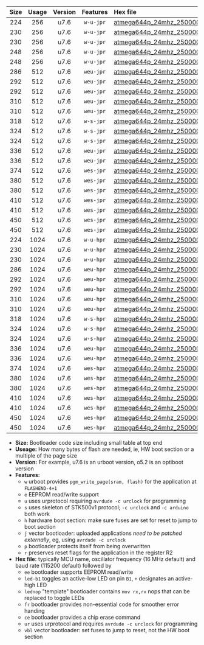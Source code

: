 |Size|Usage|Version|Features|Hex file|
|:-:|:-:|:-:|:-:|:--|
|224|256|u7.6|`w-u-jpr`|[atmega644p_24mhz_250000bps_ur_vbl.hex](https://raw.githubusercontent.com/stefanrueger/urboot/main/atmega644p_24mhz_250000bps_ur_vbl.hex)|
|230|256|u7.6|`w-u-jpr`|[atmega644p_24mhz_250000bps_led+b0_ur_vbl.hex](https://raw.githubusercontent.com/stefanrueger/urboot/main/atmega644p_24mhz_250000bps_led+b0_ur_vbl.hex)|
|230|256|u7.6|`w-u-jpr`|[atmega644p_24mhz_250000bps_lednop_ur_vbl.hex](https://raw.githubusercontent.com/stefanrueger/urboot/main/atmega644p_24mhz_250000bps_lednop_ur_vbl.hex)|
|248|256|u7.6|`w-u-jpr`|[atmega644p_24mhz_250000bps_led+b0_fr_ur_vbl.hex](https://raw.githubusercontent.com/stefanrueger/urboot/main/atmega644p_24mhz_250000bps_led+b0_fr_ur_vbl.hex)|
|248|256|u7.6|`w-u-jpr`|[atmega644p_24mhz_250000bps_lednop_fr_ur_vbl.hex](https://raw.githubusercontent.com/stefanrueger/urboot/main/atmega644p_24mhz_250000bps_lednop_fr_ur_vbl.hex)|
|286|512|u7.6|`weu-jpr`|[atmega644p_24mhz_250000bps_ee_ur_vbl.hex](https://raw.githubusercontent.com/stefanrueger/urboot/main/atmega644p_24mhz_250000bps_ee_ur_vbl.hex)|
|292|512|u7.6|`weu-jpr`|[atmega644p_24mhz_250000bps_ee_led+b0_ur_vbl.hex](https://raw.githubusercontent.com/stefanrueger/urboot/main/atmega644p_24mhz_250000bps_ee_led+b0_ur_vbl.hex)|
|292|512|u7.6|`weu-jpr`|[atmega644p_24mhz_250000bps_ee_lednop_ur_vbl.hex](https://raw.githubusercontent.com/stefanrueger/urboot/main/atmega644p_24mhz_250000bps_ee_lednop_ur_vbl.hex)|
|310|512|u7.6|`weu-jpr`|[atmega644p_24mhz_250000bps_ee_led+b0_fr_ur_vbl.hex](https://raw.githubusercontent.com/stefanrueger/urboot/main/atmega644p_24mhz_250000bps_ee_led+b0_fr_ur_vbl.hex)|
|310|512|u7.6|`weu-jpr`|[atmega644p_24mhz_250000bps_ee_lednop_fr_ur_vbl.hex](https://raw.githubusercontent.com/stefanrueger/urboot/main/atmega644p_24mhz_250000bps_ee_lednop_fr_ur_vbl.hex)|
|318|512|u7.6|`w-s-jpr`|[atmega644p_24mhz_250000bps_vbl.hex](https://raw.githubusercontent.com/stefanrueger/urboot/main/atmega644p_24mhz_250000bps_vbl.hex)|
|324|512|u7.6|`w-s-jpr`|[atmega644p_24mhz_250000bps_led+b0_vbl.hex](https://raw.githubusercontent.com/stefanrueger/urboot/main/atmega644p_24mhz_250000bps_led+b0_vbl.hex)|
|324|512|u7.6|`w-s-jpr`|[atmega644p_24mhz_250000bps_lednop_vbl.hex](https://raw.githubusercontent.com/stefanrueger/urboot/main/atmega644p_24mhz_250000bps_lednop_vbl.hex)|
|336|512|u7.6|`weu-jpr`|[atmega644p_24mhz_250000bps_ee_led+b0_fr_ce_ur_vbl.hex](https://raw.githubusercontent.com/stefanrueger/urboot/main/atmega644p_24mhz_250000bps_ee_led+b0_fr_ce_ur_vbl.hex)|
|336|512|u7.6|`weu-jpr`|[atmega644p_24mhz_250000bps_ee_lednop_fr_ce_ur_vbl.hex](https://raw.githubusercontent.com/stefanrueger/urboot/main/atmega644p_24mhz_250000bps_ee_lednop_fr_ce_ur_vbl.hex)|
|374|512|u7.6|`wes-jpr`|[atmega644p_24mhz_250000bps_ee_vbl.hex](https://raw.githubusercontent.com/stefanrueger/urboot/main/atmega644p_24mhz_250000bps_ee_vbl.hex)|
|380|512|u7.6|`wes-jpr`|[atmega644p_24mhz_250000bps_ee_led+b0_vbl.hex](https://raw.githubusercontent.com/stefanrueger/urboot/main/atmega644p_24mhz_250000bps_ee_led+b0_vbl.hex)|
|380|512|u7.6|`wes-jpr`|[atmega644p_24mhz_250000bps_ee_lednop_vbl.hex](https://raw.githubusercontent.com/stefanrueger/urboot/main/atmega644p_24mhz_250000bps_ee_lednop_vbl.hex)|
|410|512|u7.6|`wes-jpr`|[atmega644p_24mhz_250000bps_ee_led+b0_fr_vbl.hex](https://raw.githubusercontent.com/stefanrueger/urboot/main/atmega644p_24mhz_250000bps_ee_led+b0_fr_vbl.hex)|
|410|512|u7.6|`wes-jpr`|[atmega644p_24mhz_250000bps_ee_lednop_fr_vbl.hex](https://raw.githubusercontent.com/stefanrueger/urboot/main/atmega644p_24mhz_250000bps_ee_lednop_fr_vbl.hex)|
|450|512|u7.6|`wes-jpr`|[atmega644p_24mhz_250000bps_ee_led+b0_fr_ce_vbl.hex](https://raw.githubusercontent.com/stefanrueger/urboot/main/atmega644p_24mhz_250000bps_ee_led+b0_fr_ce_vbl.hex)|
|450|512|u7.6|`wes-jpr`|[atmega644p_24mhz_250000bps_ee_lednop_fr_ce_vbl.hex](https://raw.githubusercontent.com/stefanrueger/urboot/main/atmega644p_24mhz_250000bps_ee_lednop_fr_ce_vbl.hex)|
|224|1024|u7.6|`w-u-hpr`|[atmega644p_24mhz_250000bps_ur.hex](https://raw.githubusercontent.com/stefanrueger/urboot/main/atmega644p_24mhz_250000bps_ur.hex)|
|230|1024|u7.6|`w-u-hpr`|[atmega644p_24mhz_250000bps_led+b0_ur.hex](https://raw.githubusercontent.com/stefanrueger/urboot/main/atmega644p_24mhz_250000bps_led+b0_ur.hex)|
|230|1024|u7.6|`w-u-hpr`|[atmega644p_24mhz_250000bps_lednop_ur.hex](https://raw.githubusercontent.com/stefanrueger/urboot/main/atmega644p_24mhz_250000bps_lednop_ur.hex)|
|286|1024|u7.6|`weu-hpr`|[atmega644p_24mhz_250000bps_ee_ur.hex](https://raw.githubusercontent.com/stefanrueger/urboot/main/atmega644p_24mhz_250000bps_ee_ur.hex)|
|292|1024|u7.6|`weu-hpr`|[atmega644p_24mhz_250000bps_ee_led+b0_ur.hex](https://raw.githubusercontent.com/stefanrueger/urboot/main/atmega644p_24mhz_250000bps_ee_led+b0_ur.hex)|
|292|1024|u7.6|`weu-hpr`|[atmega644p_24mhz_250000bps_ee_lednop_ur.hex](https://raw.githubusercontent.com/stefanrueger/urboot/main/atmega644p_24mhz_250000bps_ee_lednop_ur.hex)|
|310|1024|u7.6|`weu-hpr`|[atmega644p_24mhz_250000bps_ee_led+b0_fr_ur.hex](https://raw.githubusercontent.com/stefanrueger/urboot/main/atmega644p_24mhz_250000bps_ee_led+b0_fr_ur.hex)|
|310|1024|u7.6|`weu-hpr`|[atmega644p_24mhz_250000bps_ee_lednop_fr_ur.hex](https://raw.githubusercontent.com/stefanrueger/urboot/main/atmega644p_24mhz_250000bps_ee_lednop_fr_ur.hex)|
|318|1024|u7.6|`w-s-hpr`|[atmega644p_24mhz_250000bps.hex](https://raw.githubusercontent.com/stefanrueger/urboot/main/atmega644p_24mhz_250000bps.hex)|
|324|1024|u7.6|`w-s-hpr`|[atmega644p_24mhz_250000bps_led+b0.hex](https://raw.githubusercontent.com/stefanrueger/urboot/main/atmega644p_24mhz_250000bps_led+b0.hex)|
|324|1024|u7.6|`w-s-hpr`|[atmega644p_24mhz_250000bps_lednop.hex](https://raw.githubusercontent.com/stefanrueger/urboot/main/atmega644p_24mhz_250000bps_lednop.hex)|
|336|1024|u7.6|`weu-hpr`|[atmega644p_24mhz_250000bps_ee_led+b0_fr_ce_ur.hex](https://raw.githubusercontent.com/stefanrueger/urboot/main/atmega644p_24mhz_250000bps_ee_led+b0_fr_ce_ur.hex)|
|336|1024|u7.6|`weu-hpr`|[atmega644p_24mhz_250000bps_ee_lednop_fr_ce_ur.hex](https://raw.githubusercontent.com/stefanrueger/urboot/main/atmega644p_24mhz_250000bps_ee_lednop_fr_ce_ur.hex)|
|374|1024|u7.6|`wes-hpr`|[atmega644p_24mhz_250000bps_ee.hex](https://raw.githubusercontent.com/stefanrueger/urboot/main/atmega644p_24mhz_250000bps_ee.hex)|
|380|1024|u7.6|`wes-hpr`|[atmega644p_24mhz_250000bps_ee_led+b0.hex](https://raw.githubusercontent.com/stefanrueger/urboot/main/atmega644p_24mhz_250000bps_ee_led+b0.hex)|
|380|1024|u7.6|`wes-hpr`|[atmega644p_24mhz_250000bps_ee_lednop.hex](https://raw.githubusercontent.com/stefanrueger/urboot/main/atmega644p_24mhz_250000bps_ee_lednop.hex)|
|410|1024|u7.6|`wes-hpr`|[atmega644p_24mhz_250000bps_ee_led+b0_fr.hex](https://raw.githubusercontent.com/stefanrueger/urboot/main/atmega644p_24mhz_250000bps_ee_led+b0_fr.hex)|
|410|1024|u7.6|`wes-hpr`|[atmega644p_24mhz_250000bps_ee_lednop_fr.hex](https://raw.githubusercontent.com/stefanrueger/urboot/main/atmega644p_24mhz_250000bps_ee_lednop_fr.hex)|
|450|1024|u7.6|`wes-hpr`|[atmega644p_24mhz_250000bps_ee_led+b0_fr_ce.hex](https://raw.githubusercontent.com/stefanrueger/urboot/main/atmega644p_24mhz_250000bps_ee_led+b0_fr_ce.hex)|
|450|1024|u7.6|`wes-hpr`|[atmega644p_24mhz_250000bps_ee_lednop_fr_ce.hex](https://raw.githubusercontent.com/stefanrueger/urboot/main/atmega644p_24mhz_250000bps_ee_lednop_fr_ce.hex)|

- **Size:** Bootloader code size including small table at top end
- **Useage:** How many bytes of flash are needed, ie, HW boot section or a multiple of the page size
- **Version:** For example, u7.6 is an urboot version, o5.2 is an optiboot version
- **Features:**
  + `w` urboot provides `pgm_write_page(sram, flash)` for the application at `FLASHEND-4+1`
  + `e` EEPROM read/write support
  + `u` uses urprotocol requiring `avrdude -c urclock` for programming
  + `s` uses skeleton of STK500v1 protocol; `-c urclock` and `-c arduino` both work
  + `h` hardware boot section: make sure fuses are set for reset to jump to boot section
  + `j` vector bootloader: uploaded applications *need to be patched externally*, eg, using `avrdude -c urclock`
  + `p` bootloader protects itself from being overwritten
  + `r` preserves reset flags for the application in the register R2
- **Hex file:** typically MCU name, oscillator frequency (16 MHz default) and baud rate (115200 default) followed by
  + `ee` bootloader supports EEPROM read/write
  + `led-b1` toggles an active-low LED on pin `B1`, `+` designates an active-high LED
  + `lednop` "template" bootloader contains `mov rx,rx` nops that can be replaced to toggle LEDs
  + `fr` bootloader provides non-essential code for smoother error handing
  + `ce` bootloader provides a chip erase command
  + `ur` uses urprotocol and requires `avrdude -c urclock` for programming
  + `vbl` vector bootloader: set fuses to jump to reset, not the HW boot section
